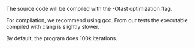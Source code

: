 The source code will be compiled with the -Ofast optimization flag.

For compilation, we recommend using gcc. From our tests the executable compiled with clang is slightly slower.

By default, the program does 100k iterations. 